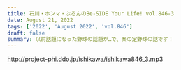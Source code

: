 ```yaml
---
title: 石川・ホンマ・ぶるんのBe-SIDE Your Life! vol.846-3
date: August 21, 2022
tags: ['2022', 'August 2022', 'vol.846']
draft: false
summary: 以前話題になった野球の話題が…で、案の定野球の話です！
---
```


http://project-phi.ddo.jp/ishikawa/ishikawa846_3.mp3